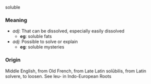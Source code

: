 soluble
### Meaning
+ _adj_: That can be dissolved, especially easily dissolved
    + __eg__: soluble fats
+ _adj_: Possible to solve or explain
    + __eg__: soluble mysteries

### Origin

Middle English, from Old French, from Late Latin solūbilis, from Latin solvere, to loosen. See leu- in Indo-European Roots

